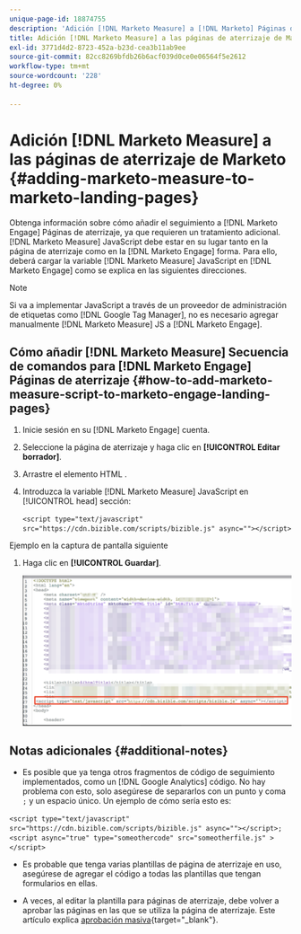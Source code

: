 ```yaml
---
unique-page-id: 18874755
description: 'Adición [!DNL Marketo Measure] a [!DNL Marketo] Páginas de aterrizaje: [!DNL Marketo Measure] - Documentación del producto'
title: Adición [!DNL Marketo Measure] a las páginas de aterrizaje de Marketo
exl-id: 3771d4d2-8723-452a-b23d-cea3b11ab9ee
source-git-commit: 82cc8269bfdb26b6acf039d0ce0e06564f5e2612
workflow-type: tm+mt
source-wordcount: '228'
ht-degree: 0%

---
```


# Adición [!DNL Marketo Measure] a las páginas de aterrizaje de Marketo {#adding-marketo-measure-to-marketo-landing-pages}

Obtenga información sobre cómo añadir el seguimiento a [!DNL Marketo Engage] Páginas de aterrizaje, ya que requieren un tratamiento adicional. [!DNL Marketo Measure] JavaScript debe estar en su lugar tanto en la página de aterrizaje como en la [!DNL Marketo Engage] forma. Para ello, deberá cargar la variable [!DNL Marketo Measure] JavaScript en [!DNL Marketo Engage] como se explica en las siguientes direcciones.

>[!NOTE]
>
>Si va a implementar JavaScript a través de un proveedor de administración de etiquetas como [!DNL Google Tag Manager], no es necesario agregar manualmente [!DNL Marketo Measure] JS a [!DNL Marketo Engage].

## Cómo añadir [!DNL Marketo Measure] Secuencia de comandos para [!DNL Marketo Engage] Páginas de aterrizaje {#how-to-add-marketo-measure-script-to-marketo-engage-landing-pages}

1. Inicie sesión en su [!DNL Marketo Engage] cuenta.
1. Seleccione la página de aterrizaje y haga clic en **[!UICONTROL Editar borrador]**.
1. Arrastre el elemento HTML .
1. Introduzca la variable [!DNL Marketo Measure] JavaScript en [!UICONTROL head] sección:

   `<script type="text/javascript" src="https://cdn.bizible.com/scripts/bizible.js" async=""></script>`

Ejemplo en la captura de pantalla siguiente

1. Haga clic en **[!UICONTROL Guardar]**.

   ![](assets/adding-bizible-to-marketo-landing-pages-1.png)

## Notas adicionales {#additional-notes}

* Es posible que ya tenga otros fragmentos de código de seguimiento implementados, como un [!DNL Google Analytics] código. No hay problema con esto, solo asegúrese de separarlos con un punto y coma `;` y un espacio único. Un ejemplo de cómo sería esto es:

`<script type="text/javascript" src="https://cdn.bizible.com/scripts/bizible.js" async=""></script>; <script async="true" type="someothercode" src="someotherfile.js" ></script>`

* Es probable que tenga varias plantillas de página de aterrizaje en uso, asegúrese de agregar el código a todas las plantillas que tengan formularios en ellas.

* A veces, al editar la plantilla para páginas de aterrizaje, debe volver a aprobar las páginas en las que se utiliza la página de aterrizaje. Este artículo explica [aprobación masiva](https://experienceleague.adobe.com/docs/marketo/using/product-docs/demand-generation/landing-pages/landing-page-actions/approve-multiple-landing-pages-at-once.html){target="_blank"}.
